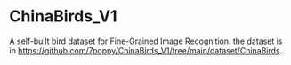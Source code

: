# ChinaBirds_V1
A self-built bird dataset for Fine-Grained Image Recognition.
the dataset is in https://github.com/7poppy/ChinaBirds_V1/tree/main/dataset/ChinaBirds.
